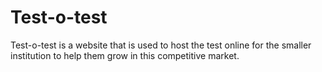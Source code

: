 # Test-o-test
Test-o-test is a website that is used to host the test online for the smaller institution to help them grow in this competitive market.

